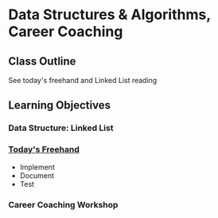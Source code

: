 # Data Structures & Algorithms, Career Coaching

## Class Outline

See today's freehand and Linked List reading

## Learning Objectives

### Data Structure: Linked List

### [Today's Freehand](https://projects.invisionapp.com/freehand/document/mMWRcdqKf)

- Implement
- Document
- Test

### Career Coaching Workshop

<!-- Summary To Be Completed By Instructor -->
